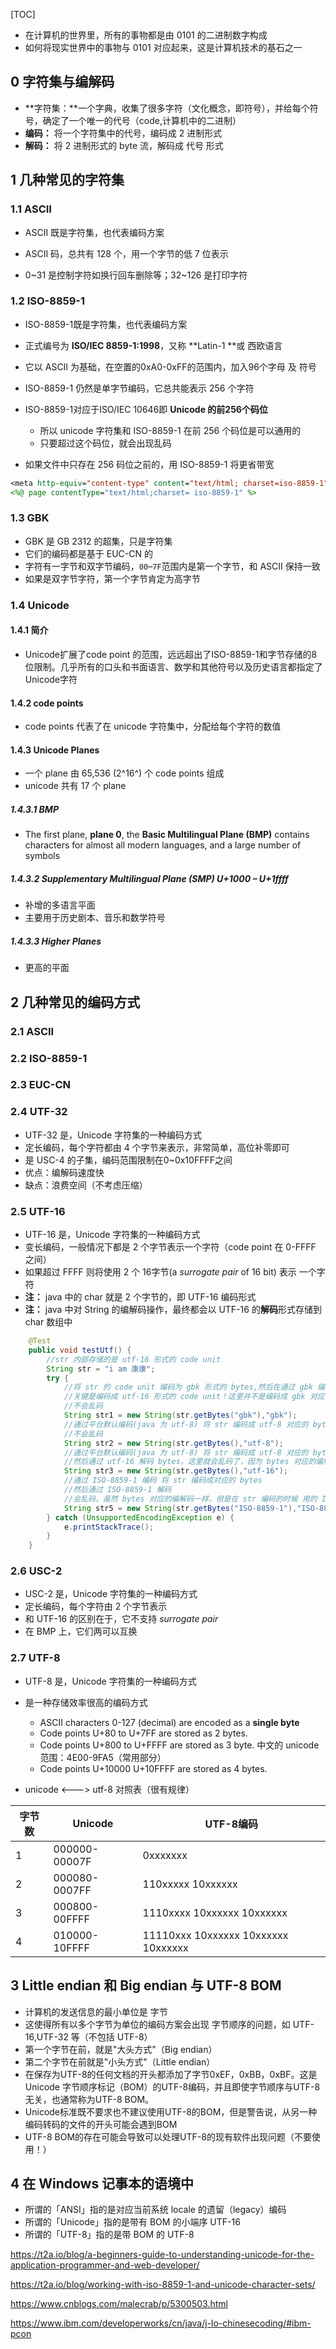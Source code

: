 [TOC]

- 在计算机的世界里，所有的事物都是由 0101 的二进制数字构成
- 如何将现实世界中的事物与 0101 对应起来，这是计算机技术的基石之一

## 0 字符集与编解码

- **字符集：**一个字典，收集了很多字符（文化概念，即符号），并给每个符号，确定了一个唯一的代号（code,计算机中的二进制）
- **编码：** 将一个字符集中的代号，编码成 2 进制形式
- **解码：** 将 2 进制形式的 byte 流，解码成 代号 形式

## 1 几种常见的字符集

### 1.1 ASCII

- ASCII 既是字符集，也代表编码方案

- ASCII 码，总共有 128 个，用一个字节的低 7 位表示
- 0~31 是控制字符如换行回车删除等；32~126 是打印字符

### 1.2 ISO-8859-1

- ISO-8859-1既是字符集，也代表编码方案

- 正式编号为 **ISO/IEC 8859-1:1998**，又称 **Latin-1 **或 西欧语言
- 它以 ASCII 为基础，在空置的0xA0-0xFF的范围内，加入96个字母 及 符号
- ISO-8859-1 仍然是单字节编码，它总共能表示 256 个字符
- ISO-8859-1对应于ISO/IEC 10646即 **Unicode 的前256个码位**
  - 所以 unicode 字符集和 ISO-8859-1 在前 256 个码位是可以通用的
  - 只要超过这个码位，就会出现乱码
- 如果文件中只存在 256 码位之前的，用 ISO-8859-1 将更省带宽

```jsp
<meta http-equiv="content-type" content="text/html; charset=iso-8859-1" />
<%@ page contentType="text/html;charset= iso-8859-1" %>
```

### 1.3 GBK

- GBK 是 GB 2312 的超集，只是字符集
- 它们的编码都是基于 EUC-CN 的
- 字符有一字节和双字节编码，`00`–`7F`范围内是第一个字节，和 ASCII 保持一致
- 如果是双字节字符，第一个字节肯定为高字节

### 1.4 Unicode

#### 1.4.1 简介

- Unicode扩展了code point 的范围，远远超出了ISO-8859-1和字节存储的8位限制。几乎所有的口头和书面语言、数学和其他符号以及历史语言都指定了Unicode字符

#### 1.4.2 code points

- code points 代表了在 unicode 字符集中，分配给每个字符的数值

#### 1.4.3 Unicode Planes

- 一个 plane 由 65,536 (2^16^) 个 code points 组成
- unicode 共有 17 个 plane

##### 1.4.3.1 BMP

- The first plane, **plane 0**, the **Basic Multilingual Plane (BMP)** contains characters for almost all modern languages, and a large number of symbols

##### 1.4.3.2 Supplementary Multilingual Plane (SMP) U+1000 – U+1ffff

- 补增的多语言平面
- 主要用于历史剧本、音乐和数学符号

##### 1.4.3.3 Higher Planes

- 更高的平面



## 2 几种常见的编码方式

### 2.1 ASCII

### 2.2 ISO-8859-1

### 2.3 EUC-CN

### 2.4 UTF-32

- UTF-32 是，Unicode 字符集的一种编码方式
- 定长编码，每个字符都由 4 个字节来表示，非常简单，高位补零即可
- 是 USC-4 的子集，编码范围限制在0~0x10FFFF之间
- 优点：编解码速度快
- 缺点：浪费空间（不考虑压缩）

### 2.5 UTF-16

- UTF-16 是，Unicode 字符集的一种编码方式
- 变长编码，一般情况下都是 2 个字节表示一个字符（code point 在 0-FFFF 之间）
- 如果超过 FFFF 则将使用 2 个 16字节(a *surrogate pair* of 16 bit) 表示 一个字符
- **注：** java 中的 char 就是 2 个字节的，即 UTF-16 编码形式
- **注：** java 中对 String 的编解码操作，最终都会以 UTF-16 的**解码**形式存储到 char 数组中

```java
    @Test
    public void testUtf() {
        //str 内部存储的是 utf-16 形式的 code unit
        String str = "i am 康康";
        try {
            //将 str 的 code unit 编码为 gbk 形式的 bytes,然后在通过 gbk 编码 bytes
            //关键是编码成 utf-16 形式的 code unit！这里并不是编码成 gbk 对应的 数值码
            //不会乱码
            String str1 = new String(str.getBytes("gbk"),"gbk");
            //通过平台默认编码(java 为 utf-8) 将 str 编码成 utf-8 对应的 bytes
            //不会乱码
            String str2 = new String(str.getBytes(),"utf-8");
            //通过平台默认编码(java 为 utf-8) 将 str 编码成 utf-8 对应的 bytes
            //然后通过 utf-16 解码 bytes，这里就会乱码了，因为 bytes 对应的编解码不一样
            String str3 = new String(str.getBytes(),"utf-16");
            //通过 ISO-8859-1 编码 将 str 编码成对应的 bytes
            //然后通过 ISO-8859-1 解码
            //会乱码，虽然 bytes 对应的编解码一样，但是在 str 编码的时候 用的 ISO-8859-1 它的编解码范围是 255，str 中 康对应的 code unit 数值已经大于 255 了，造成了编码时，把超过范围的 code 编码成了 3f，这时对 3f 解码时，会解码为 ？
            String str5 = new String(str.getBytes("ISO-8859-1"),"ISO-8859-1");
        } catch (UnsupportedEncodingException e) {
            e.printStackTrace();
        }
    }
```



### 2.6 USC-2

- USC-2 是，Unicode 字符集的一种编码方式
- 定长编码，每个字符由 2 个字节表示
- 和 UTF-16 的区别在于，它不支持 *surrogate pair* 
- 在 BMP 上，它们两可以互换

### 2.7 UTF-8

- UTF-8 是，Unicode 字符集的一种编码方式
- 是一种存储效率很高的编码方式
  - ASCII characters 0-127 (decimal) are encoded as a **single byte**
  - Code points U+80 to U+7FF are stored as 2 bytes.
  - Code points U+800 to U+FFFF are stored as 3 byte. 中文的 unicode 范围：4E00-9FA5（常用部分）
  - Code points U+10000 U+10FFFF are stored as 4 bytes.

- unicode <---> utf-8 对照表（很有规律）

| 字节数 | Unicode       | UTF-8编码                           |
| ------ | ------------- | ----------------------------------- |
| 1      | 000000-00007F | 0xxxxxxx                            |
| 2      | 000080-0007FF | 110xxxxx 10xxxxxx                   |
| 3      | 000800-00FFFF | 1110xxxx 10xxxxxx 10xxxxxx          |
| 4      | 010000-10FFFF | 11110xxx 10xxxxxx 10xxxxxx 10xxxxxx |



## 3 Little endian 和 Big endian 与 UTF-8 BOM

- 计算机的发送信息的最小单位是 字节
- 这使得所有以多个字节为单位的编码方案会出现 字节顺序的问题，如 UTF-16,UTF-32 等（不包括 UTF-8）
- 第一个字节在前，就是"大头方式"（Big endian）
- 第二个字节在前就是"小头方式"（Little endian）
- 在保存为UTF-8的任何文档的开头都添加了字节0xEF，0xBB，0xBF。这是Unicode 字节顺序标记（BOM）的UTF-8编码，并且即使字节顺序与UTF-8无关，也通常称为UTF-8 BOM。
- Unicode标准既不要求也不建议使用UTF-8的BOM，但是警告说，从另一种编码转码的文件的开头可能会遇到BOM
-  UTF-8 BOM的存在可能会导致可以处理UTF-8的现有软件出现问题（不要使用！）



## 4 在 Windows 记事本的语境中

- 所谓的「ANSI」指的是对应当前系统 locale 的遗留（legacy）编码
- 所谓的「Unicode」指的是带有 BOM 的小端序 UTF-16
- 所谓的「UTF-8」指的是带 BOM 的 UTF-8



https://t2a.io/blog/a-beginners-guide-to-understanding-unicode-for-the-application-programmer-and-web-developer/

https://t2a.io/blog/working-with-iso-8859-1-and-unicode-character-sets/

https://www.cnblogs.com/malecrab/p/5300503.html

https://www.ibm.com/developerworks/cn/java/j-lo-chinesecoding/#ibm-pcon